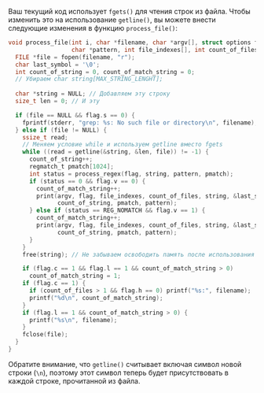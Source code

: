 Ваш текущий код использует `fgets()` для чтения строк из файла. Чтобы изменить это на использование `getline()`, вы можете внести следующие изменения в функцию `process_file()`:

```c
void process_file(int i, char *filename, char *argv[], struct options flag,
                  char *pattern, int file_indexes[], int count_of_files) {
  FILE *file = fopen(filename, "r");
  char last_symbol = '\0';
  int count_of_string = 0, count_of_match_string = 0;
  // Убираем char string[MAX_STRING_LENGHT];
  
  char *string = NULL; // Добавляем эту строку
  size_t len = 0; // И эту

  if (file == NULL && flag.s == 0) {
    fprintf(stderr, "grep: %s: No such file or directory\n", filename);
  } else if (file != NULL) {
    ssize_t read;
    // Меняем условие while и используем getline вместо fgets
    while ((read = getline(&string, &len, file)) != -1) {
      count_of_string++;
      regmatch_t pmatch[1024];
      int status = process_regex(flag, string, pattern, pmatch);
      if (status == 0 && flag.v == 0) {
        count_of_match_string++;
        print(argv, flag, file_indexes, count_of_files, string, &last_symbol, i,
              count_of_string, pmatch, pattern);
      } else if (status == REG_NOMATCH && flag.v == 1) {
        count_of_match_string++;
        print(argv, flag, file_indexes, count_of_files, string, &last_symbol, i,
              count_of_string, pmatch, pattern);
      }
    }
    free(string); // Не забываем освободить память после использования строки

    if (flag.c == 1 && flag.l == 1 && count_of_match_string > 0)
      count_of_match_string = 1;
    if (flag.c == 1) {
      if (count_of_files > 1 && flag.h == 0) printf("%s:", filename);
      printf("%d\n", count_of_match_string);
    }
    if (flag.l == 1 && count_of_match_string > 0) {
      printf("%s\n", filename);
    }
    fclose(file);
  }
}
```

Обратите внимание, что `getline()` считывает включая символ новой строки (`\n`), поэтому этот символ теперь будет присутствовать в каждой строке, прочитанной из файла.